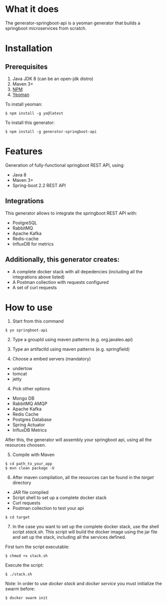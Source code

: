 # What it does

The generator-springboot-api is a yeoman generator that builds a springboot microservices from scratch. 

# Installation

## Prerequisites
1. Java JDK 8 (can be an open-jdk distro)
2. Maven 3+
3. [NPM](http://npmjs.org)
4. [Yeoman](http://yeoman.io)

To install yeoman:
```
$ npm install -g yo@latest
```

To install this generator:
```
$ npm install -g generator-springboot-api
```

# Features
Generation of fully-functional springboot REST API, using:
* Java 8
* Maven 3+
* Spring-boot 2.2 REST API

## Integrations
This generator allows to integrate the springboot REST API with:
* PostgreSQL
* RabbitMQ
* Apache Kafka
* Redis-cache
* InfluxDB for metrics

## Additionally, this generator creates:
* A complete docker stack with all depedencies (including all the integrations above listed)
* A Postman collection with requests configured
* A set of curl requests

# How to use

1. Start from this command
```
$ yo springboot-api
```

2. Type a groupId using maven patterns (e.g. org.javaleo.api)

3. Type an artifactId using maven patterns (e.g. springfield)

3. Choose a embed servers (mandatory)
* undertow
* tomcat
* jetty

4. Pick other options
* Mongo DB
* RabbitMQ AMQP
* Apache Kafka
* Redis Cache
* Postgres Database
* Spring Actuator
* InfluxDB Metrics

After this, the generator will assembly your springboot api, using all the resources choosen.

5. Compile with Maven
```
$ cd path_to_your_app
$ mvn clean package -U
```

6. After maven compilation, all the resources can be found in the *target* directory
* JAR file compiled
* Script shell to set up a complete docker stack
* Curl requests
* Postman collection to test your api

```
$ cd target
```

7. In the case you want to set up the complete docker stack, use the shell script *stack.sh*.
This script will build the docker image using the jar file and set up the stack, including all the services defined.

First turn the script executable:
```
$ chmod +x stack.sh
```
Execute the script:
```
$ ./stack.sh
```

Note: In order to use *docker stack* and *docker service* you must initialize the swarm before:
```
$ docker swarm init
```